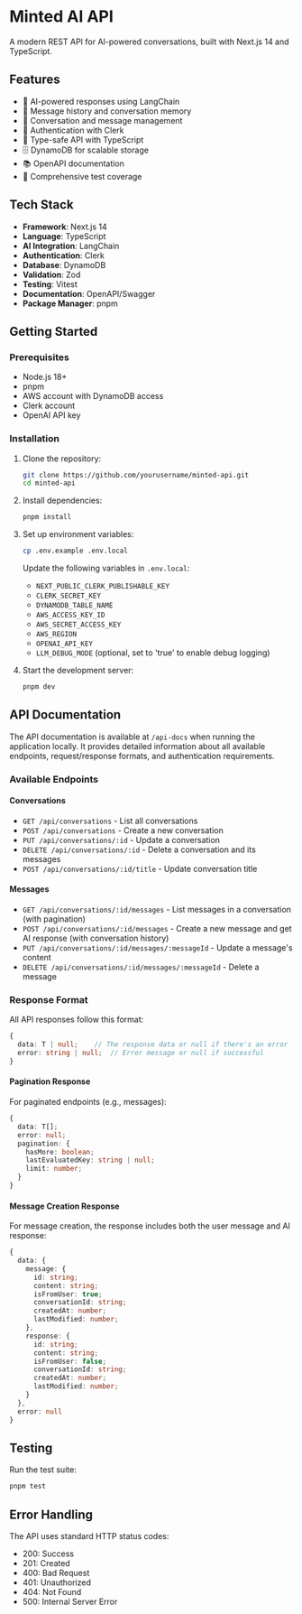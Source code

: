 # Minted AI API

A modern REST API for AI-powered conversations, built with Next.js 14 and TypeScript.

## Features

- 🤖 AI-powered responses using LangChain
- 🧠 Message history and conversation memory
- 💬 Conversation and message management
- 🔐 Authentication with Clerk
- 📝 Type-safe API with TypeScript
- 🗄️ DynamoDB for scalable storage
- 📚 OpenAPI documentation
- 🧪 Comprehensive test coverage

## Tech Stack

- **Framework**: Next.js 14
- **Language**: TypeScript
- **AI Integration**: LangChain
- **Authentication**: Clerk
- **Database**: DynamoDB
- **Validation**: Zod
- **Testing**: Vitest
- **Documentation**: OpenAPI/Swagger
- **Package Manager**: pnpm

## Getting Started

### Prerequisites

- Node.js 18+
- pnpm
- AWS account with DynamoDB access
- Clerk account
- OpenAI API key

### Installation

1. Clone the repository:
   ```bash
   git clone https://github.com/yourusername/minted-api.git
   cd minted-api
   ```

2. Install dependencies:
   ```bash
   pnpm install
   ```

3. Set up environment variables:
   ```bash
   cp .env.example .env.local
   ```
   Update the following variables in `.env.local`:
   - `NEXT_PUBLIC_CLERK_PUBLISHABLE_KEY`
   - `CLERK_SECRET_KEY`
   - `DYNAMODB_TABLE_NAME`
   - `AWS_ACCESS_KEY_ID`
   - `AWS_SECRET_ACCESS_KEY`
   - `AWS_REGION`
   - `OPENAI_API_KEY`
   - `LLM_DEBUG_MODE` (optional, set to 'true' to enable debug logging)

4. Start the development server:
   ```bash
   pnpm dev
   ```

## API Documentation

The API documentation is available at `/api-docs` when running the application locally. It provides detailed information about all available endpoints, request/response formats, and authentication requirements.

### Available Endpoints

#### Conversations

- `GET /api/conversations` - List all conversations
- `POST /api/conversations` - Create a new conversation
- `PUT /api/conversations/:id` - Update a conversation
- `DELETE /api/conversations/:id` - Delete a conversation and its messages
- `POST /api/conversations/:id/title` - Update conversation title

#### Messages

- `GET /api/conversations/:id/messages` - List messages in a conversation (with pagination)
- `POST /api/conversations/:id/messages` - Create a new message and get AI response (with conversation history)
- `PUT /api/conversations/:id/messages/:messageId` - Update a message's content
- `DELETE /api/conversations/:id/messages/:messageId` - Delete a message

### Response Format

All API responses follow this format:
```typescript
{
  data: T | null;    // The response data or null if there's an error
  error: string | null;  // Error message or null if successful
}
```

#### Pagination Response
For paginated endpoints (e.g., messages):
```typescript
{
  data: T[];
  error: null;
  pagination: {
    hasMore: boolean;
    lastEvaluatedKey: string | null;
    limit: number;
  }
}
```

#### Message Creation Response
For message creation, the response includes both the user message and AI response:
```typescript
{
  data: {
    message: {
      id: string;
      content: string;
      isFromUser: true;
      conversationId: string;
      createdAt: number;
      lastModified: number;
    },
    response: {
      id: string;
      content: string;
      isFromUser: false;
      conversationId: string;
      createdAt: number;
      lastModified: number;
    }
  },
  error: null
}
```

## Testing

Run the test suite:
```bash
pnpm test
```

## Error Handling

The API uses standard HTTP status codes:
- 200: Success
- 201: Created
- 400: Bad Request
- 401: Unauthorized
- 404: Not Found
- 500: Internal Server Error

